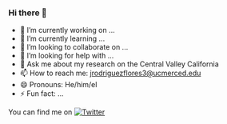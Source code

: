 ### Hi there 👋

- 🔭 I’m currently working on ...
- 🌱 I’m currently learning ...
- 👯 I’m looking to collaborate on ...
- 🤔 I’m looking for help with ...
- 💬 Ask me about my research on the Central Valley California 
- 📫 How to reach me: jrodriguezflores3@ucmerced.edu
- 😄 Pronouns: He/him/el
- ⚡ Fun fact: ...


You can find me on [![Twitter][1.2]][1]

<!-- Icons -->

[1.2]: http://i.imgur.com/wWzX9uB.png (twitter icon without padding)


<!-- Links to your social media accounts -->

[1]: https://twitter.com/Joss__rodriguez
